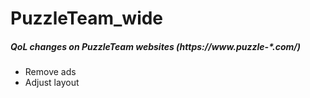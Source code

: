 # PuzzleTeam_wide
##### QoL changes on PuzzleTeam websites (https://www.puzzle-*.com/)

- Remove ads
- Adjust layout
